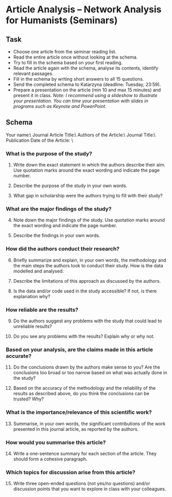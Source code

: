 # Article Analysis – Network Analysis for Humanists (Seminars)


## Task
*	Choose one article from the seminar reading list. 
*	Read the entire article once without looking at the schema.
*	Try to fill in the schema based on your first reading. 
*	Read the article again with the schema, analyse its contents, identify relevant passages. 
*	Fill in the schema by writing short answers to all 15 questions.
*	Send the completed schema to Katarzyna (deadline: Tuesday, 23:59). 
*	Prepare a presentation on the article (min 10 and max 15 minutes) and present it in class. 
*Note: I recommend using a slideshow to illustrate your presentation. You can time your presentation with slides in programs such as Keynote and PowerPoint.* 


## Schema

Your name:\\
Journal Article Title:\\
Authors of the Article:\\
Journal Title:\\
Publication Date of the Article: \\

### What is the purpose of the study?
1.	Write down the exact statement in which the authors describe their aim. Use quotation marks around the exact wording and indicate the page number. 

2.	Describe the purpose of the study in your own words.


3.	What gap in scholarship were the authors trying to fill with their study?


### What are the major findings of the study?
4.	Note down the major findings of the study. Use quotation marks around the exact wording and indicate the page number. 

5.	Describe the findings in your own words. 


### How did the authors conduct their research?

6.	Briefly summarize and explain, in your own words, the methodology and the main steps the authors took to conduct their study. How is the data modelled and analysed. 

7.	Describe the limitations of this approach as discussed by the authors.

8.	Is the data and/or code used in the study accessible? If not, is there explanation why? 


### How reliable are the results?
9.	Do the authors suggest any problems with the study that could lead to unreliable results?

10.	Do you see any problems with the results? Explain why or why not. 


### Based on your analysis, are the claims made in this article accurate?
11.	Do the conclusions drawn by the authors make sense to you? Are the conclusions too broad or too narrow based on what was actually done in the study?

12.	Based on the accuracy of the methodology and the reliability of the results as described above, do you think the conclusions can be trusted? Why?


### What is the importance/relevance of this scientific work?
13.	Summarise, in your own words, the significant contributions of the work presented in this journal article, as reported by the authors.


### How would you summarise this article?
14.	Write a one-sentence summary for each section of the article. They should form a cohesive paragraph. 


### Which topics for discussion arise from this article? 	
15.	Write three open-ended questions (not yes/no questions) and/or discussion points that you want to explore in class with your colleagues. 

